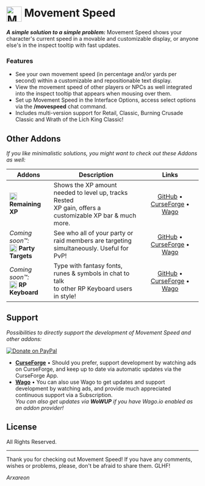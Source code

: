 # <img src="https://wago-addons.ams3.digitaloceanspaces.com/thumbnails/Ejl21mndIAdtw5Dg1QPGxcC0qGgzkaeV0mpLoXop.png" alt="Movement Speed Logo" width="40" height="40" align="top"> Movement Speed

***A simple solution to a simple problem:*** Movement Speed shows your character's current speed in a movable and customizable display, or anyone else's in the inspect tooltip with fast updates.

### Features
- See your own movement speed (in percentage and/or yards per second) within a customizable and repositionable text display.
- View the movement speed of other players or NPCs as well integrated into the inspect tooltip that appears when mousing over them.
- Set up Movement Speed in the Interface Options, access select options via the **/movespeed** chat command.
- Includes multi-version support for Retail, Classic, Burning Crusade Classic and Wrath of the Lich King Classic!

## Other Addons
*If you like minimalistic solutions, you might want to check out these Addons as well:*

| Addons | Description | Links |
|-|-|:-:|
| <img src="https://wago-addons.ams3.digitaloceanspaces.com/thumbnails/FWxJtQUjJe24aWsbIwEUeN4ga6hHKkmB5UUci5AW.png" alt="Remaining XP Logo" width="20" height="20" align="top"> **Remaining XP** | Shows the XP amount needed to level up, tracks Rested<br>XP gain, offers a customizable XP bar & much more. | [GitHub](https://github.com/Arxareon/RemainingXP) • [CurseForge](https://www.curseforge.com/wow/addons/remaining-xp) • [Wago](https://addons.wago.io/addons/remaining-xp) |
| *Coming soon™:* <br><img src="https://wago-addons.ams3.digitaloceanspaces.com/thumbnails/CmtzQg7JfpeZBchDcOx4qF7mUz5QaCCJrf22knx4.png" alt="Party Targets Logo" width="20" height="20" align="top"> **Party Targets** | See who all of your party or raid members are targeting<br>simultaneously. Useful for PvP! | [GitHub](https://github.com/Arxareon/PartyTargets) • [CurseForge](https://www.curseforge.com/wow/addons/party-targets-addon) • [Wago](https://addons.wago.io/addons/party-targets) |
| *Coming soon™:* <br><img src="https://wago-addons.ams3.digitaloceanspaces.com/thumbnails/ItNTG9RkclzoxYCape4RAavnM9s3TePvcwMz4u1p.png" alt="RP Keyboard Logo" width="20" height="20" align="top"> **RP Keyboard** | Type with fantasy fonts, runes & symbols in chat to talk<br>to other RP Keyboard users in style! | [GitHub](https://github.com/Arxareon/RPKeyboard) • [CurseForge](https://www.curseforge.com/wow/addons/rp-keyboard) • [Wago](https://addons.wago.io/addons/rp-keyboard) |

## Support
*Possibilities to directly support the development of Movement Speed and other addons:*

[![Donate on PayPal](https://upload.wikimedia.org/wikipedia/commons/thumb/b/b5/PayPal.svg/124px-PayPal.svg.png)](https://www.paypal.com/donate/?hosted_button_id=Z4FSAFKA5LX98)
- [**CurseForge**](https://www.curseforge.com/wow/addons/movement-speed) • Should you prefer, support development by watching ads on CurseForge, and keep up to date via automatic updates via the CurseForge App.
- [**Wago**](https://addons.wago.io/addons/movement-speed) • You can also use Wago to get updates and support development by watching ads, and provide much appreciated continuous support via a Subscription.
<br> *You can also get updates via **WoWUP** if you have Wago.io enabled as an addon provider!*

## License
All Rights Reserved.

- - -
Thank you for checking out Movement Speed!
If you have any comments, wishes or problems, please, don't be afraid to share them. GLHF!

*Arxareon*
